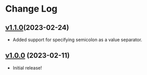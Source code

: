 # Change Log

## [v1.1.0](https://github.com/freshp86/achilles-csv-parser/tree/v1.1.0)(2023-02-24)
 - Added support for specifying semicolon as a value separator.

## [v1.0.0](https://github.com/freshp86/achilles-csv-parser/tree/v1.0.0) (2023-02-11)
 - Initial release!
